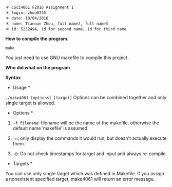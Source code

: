 ~~~
＊ CSci4061 F2016 Assignment 1
＊ login: zhou0745
＊ date: 10/04/2016
＊ name: Tiannan Zhou, full name2, full name3
＊ id: 5232494, id for second name, id for third name
~~~


**How to compile the program.**

~~~
make
~~~

You just need to use GNU makefile to compile this project.


**Who did what on the program**

<TBD>


**Syntax**

* Usage *

 `./make4061 [options] [target]` Options can be combined together and only single target is allowed.

* Options *

1. `-f filename`: filename will be the name of the makefile, otherwise the default name ’makefile’ is assumed.

2. `-n`: only display the commands it would run, but doesn't actually execute them.

3. `-B`: Do not check timestamps for target and input and always re-compile.

* Targets *

You can use only single target which was defined in Makefile. If you assign a nonexistent specified target, make4061 will return an error message.